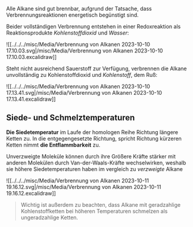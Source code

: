 Alle Alkane sind gut brennbar, aufgrund der Tatsache, dass Verbrennungsreaktionen energetisch begünstigt sind.

Beider vollständigen Verbrennung entstehen in einer Redoxreaktion als Reaktionsprodukte *Kohlenstoffdioxid* und *Wasser*:

![[../../../misc/Media/Verbrennung von Alkanen 2023-10-10 17.10.03.svg|/misc/Media/Verbrennung von Alkanen 2023-10-10 17.10.03.excalidraw]]

Steht nicht ausreichend Sauerstoff zur Verfügung, verbrennen die Alkane unvollständig zu Kohlenstoffdioxid und *Kohlenstoff*, dem Ruß: 

![[../../../misc/Media/Verbrennung von Alkanen 2023-10-10 17.13.41.svg|/misc/Media/Verbrennung von Alkanen 2023-10-10 17.13.41.excalidraw]]

## Siede- und Schmelztemperaturen

**Die Siedetemperatur** im Laufe der homologen Reihe Richtung längere Ketten zu. In die entgegengesetzte Richtung, spricht Richtung kürzeren Ketten nimmt **die Entflammbarkeit** zu. 

Unverzweigte Moleküle können durch ihre Größere Kräfte stärker mit anderen Molekülen durch Van-der-Waals-Kräfte wechselwirken, weshalb sie höhere Siedetemperaturen haben im vergleich zu *verzweigte* Alkane

![[../../../misc/Media/Verbrennung von Alkanen 2023-10-11 19.16.12.svg|/misc/Media/Verbrennung von Alkanen 2023-10-11 19.16.12.excalidraw]]

> Wichtig ist außerdem zu beachten, dass Alkane mit geradzahlige Kohlenstoffketten bei höheren Temperaturen schmelzen als ungeradzahlige Ketten. 